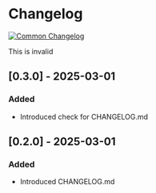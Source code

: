# Changelog
[![Common Changelog](https://common-changelog.org/badge.svg)](https://common-changelog.org)

This is invalid

## [0.3.0] - 2025-03-01

### Added

- Introduced check for CHANGELOG.md

## [0.2.0] - 2025-03-01

### Added

- Introduced CHANGELOG.md
